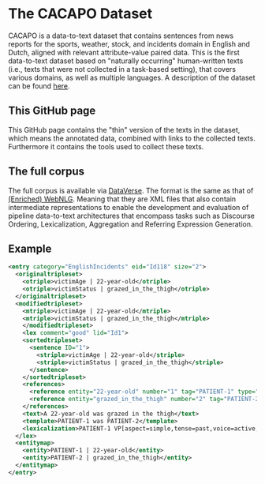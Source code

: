 # The CACAPO Dataset

CACAPO is a data-to-text dataset that contains sentences from news reports for the sports, weather, stock, and incidents domain in English and Dutch, aligned with relevant attribute-value paired data. This is the first data-to-text dataset based on "naturally occurring" human-written texts (i.e., texts that were not collected in a task-based setting), that covers various domains, as well as multiple languages. A description of the dataset can be found [here](https://aclanthology.org/2020.inlg-1.10).

<h2>This GitHub page</h2>
This GitHub page contains the "thin" version of the texts in the dataset, which means the annotated data, combined with links to the collected texts. Furthermore it contains the tools used to collect these texts.

<h2>The full corpus</h2>

The full corpus is available via 
[DataVerse](https://dataverse.nl/dataset.xhtml). The format is the same as that of [(Enriched) WebNLG](https://github.com/ThiagoCF05/webnlg). Meaning that they are XML files that also contain intermediate representations to enable the development and evaluation of pipeline data-to-text architectures that encompass tasks such as Discourse Ordering, Lexicalization, Aggregation and Referring Expression Generation.

<h2>Example</h2>

```xml
<entry category="EnglishIncidents" eid="Id118" size="2">
  <originaltripleset>
    <otriple>victimAge | 22-year-old</otriple>
    <otriple>victimStatus | grazed_in_the_thigh</otriple>
  </originaltripleset>
  <modifiedtripleset>
    <mtriple>victimAge | 22-year-old</mtriple>
    <mtriple>victimStatus | grazed_in_the_thigh</mtriple>
	</modifiedtripleset>
	<lex comment="good" lid="Id1">
    <sortedtripleset>
      <sentence ID="1">
        <striple>victimAge | 22-year-old</striple>
        <striple>victimStatus | grazed_in_the_thigh</striple>
      </sentence>
    </sortedtripleset>
    <references>
      <reference entity="22-year-old" number="1" tag="PATIENT-1" type="description">A 22-year-old</reference>
      <reference entity="grazed_in_the_thigh" number="2" tag="PATIENT-2" type="description">grazed in the thigh</reference>
    </references>
    <text>A 22-year-old was grazed in the thigh</text>
    <template>PATIENT-1 was PATIENT-2</template>
    <lexicalization>PATIENT-1 VP[aspect=simple,tense=past,voice=active,person=null,number=singular] be PATIENT-2</lexicalization>
  </lex>
  <entitymap>
    <entity>PATIENT-1 | 22-year-old</entity>
    <entity>PATIENT-2 | grazed_in_the_thigh</entity>
  </entitymap>
</entry>
```
